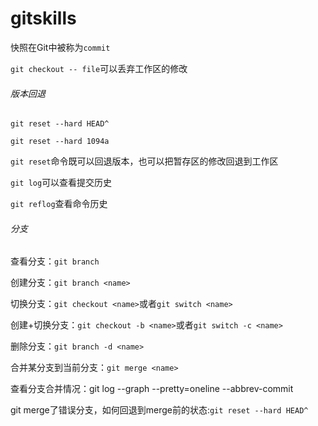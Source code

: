 # gitskills

快照在Git中被称为`commit`

`git checkout -- file`可以丢弃工作区的修改

###### 版本回退

`git reset --hard HEAD^`

`git reset --hard 1094a`

`git reset`命令既可以回退版本，也可以把暂存区的修改回退到工作区

`git log`可以查看提交历史

`git reflog`查看命令历史

###### 分支

查看分支：`git branch`

创建分支：`git branch <name>`

切换分支：`git checkout <name>`或者`git switch <name>`

创建+切换分支：`git checkout -b <name>`或者`git switch -c <name>`

删除分支：`git branch -d <name>`

合并某分支到当前分支：`git merge <name>`

查看分支合并情况：git log --graph --pretty=oneline --abbrev-commit

git merge了错误分支，如何回退到merge前的状态:`git reset --hard HEAD^`





